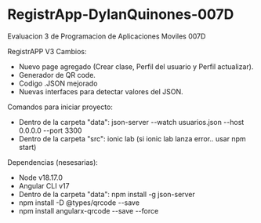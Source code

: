 # RegistrApp-DylanQuinones-007D
Evaluacion 3 de Programacion de Aplicaciones Moviles 007D

RegistrAPP V3
Cambios:
- Nuevo page agregado (Crear clase, Perfil del usuario y Perfil actualizar).
- Generador de QR code.
- Codigo .JSON mejorado
- Nuevas interfaces para detectar valores del JSON.

Comandos para iniciar proyecto:
- Dentro de la carpeta "data": json-server --watch usuarios.json --host 0.0.0.0 --port 3300
- Dentro de la carpeta "src": ionic lab (si ionic lab lanza error.. usar npm start)

Dependencias (nesesarias):
- Node v18.17.0
- Angular CLI v17
- Dentro de la carpeta "data": npm install -g json-server
- npm install -D @types/qrcode --save 
- npm install angularx-qrcode --save --force
